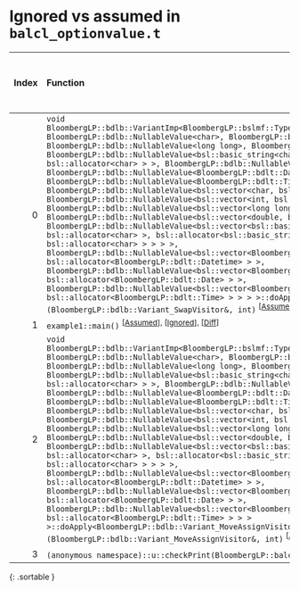 # Ignored vs assumed in `balcl_optionvalue.t`

<script src="../sorttable.js"></script>

|   Index | Function                                                                                                                                                                                                                                                                                                                                                                                                                                                                                                                                                                                                                                                                                                                                                                                                                                                                                                                                                                                                                                                                                                                                                                                                                                                                                                                                                                                                                                                                                                                                                                                                                                                                                                      |   Difference in number of lines |   Function size difference in bytes | Number of lines in assumed build   | Number of bytes in assumed build   | Number of lines in ignored build   | Number of bytes in ignored build   |
|--------:|:--------------------------------------------------------------------------------------------------------------------------------------------------------------------------------------------------------------------------------------------------------------------------------------------------------------------------------------------------------------------------------------------------------------------------------------------------------------------------------------------------------------------------------------------------------------------------------------------------------------------------------------------------------------------------------------------------------------------------------------------------------------------------------------------------------------------------------------------------------------------------------------------------------------------------------------------------------------------------------------------------------------------------------------------------------------------------------------------------------------------------------------------------------------------------------------------------------------------------------------------------------------------------------------------------------------------------------------------------------------------------------------------------------------------------------------------------------------------------------------------------------------------------------------------------------------------------------------------------------------------------------------------------------------------------------------------------------------|--------------------------------:|------------------------------------:|:-----------------------------------|:-----------------------------------|:-----------------------------------|:-----------------------------------|
|       0 | `void BloombergLP::bdlb::VariantImp<BloombergLP::bslmf::TypeList<BloombergLP::bdlb::NullableValue<bool>, BloombergLP::bdlb::NullableValue<char>, BloombergLP::bdlb::NullableValue<int>, BloombergLP::bdlb::NullableValue<long long>, BloombergLP::bdlb::NullableValue<double>, BloombergLP::bdlb::NullableValue<bsl::basic_string<char, std::__1::char_traits<char>, bsl::allocator<char> > >, BloombergLP::bdlb::NullableValue<BloombergLP::bdlt::Datetime>, BloombergLP::bdlb::NullableValue<BloombergLP::bdlt::Date>, BloombergLP::bdlb::NullableValue<BloombergLP::bdlt::Time>, BloombergLP::bdlb::NullableValue<bsl::vector<char, bsl::allocator<char> > >, BloombergLP::bdlb::NullableValue<bsl::vector<int, bsl::allocator<int> > >, BloombergLP::bdlb::NullableValue<bsl::vector<long long, bsl::allocator<long long> > >, BloombergLP::bdlb::NullableValue<bsl::vector<double, bsl::allocator<double> > >, BloombergLP::bdlb::NullableValue<bsl::vector<bsl::basic_string<char, std::__1::char_traits<char>, bsl::allocator<char> >, bsl::allocator<bsl::basic_string<char, std::__1::char_traits<char>, bsl::allocator<char> > > > >, BloombergLP::bdlb::NullableValue<bsl::vector<BloombergLP::bdlt::Datetime, bsl::allocator<BloombergLP::bdlt::Datetime> > >, BloombergLP::bdlb::NullableValue<bsl::vector<BloombergLP::bdlt::Date, bsl::allocator<BloombergLP::bdlt::Date> > >, BloombergLP::bdlb::NullableValue<bsl::vector<BloombergLP::bdlt::Time, bsl::allocator<BloombergLP::bdlt::Time> > > > >::doApply<BloombergLP::bdlb::Variant_SwapVisitor&>(BloombergLP::bdlb::Variant_SwapVisitor&, int)` <sup>\[[Assumed](0-assume)\], \[[Ignored](0-none)\], \[[Diff](0.diff.html)\]             |                              -1 |                                   0 | 688                                | 4,824,720                          | 688                                | 4,827,808                          |
|       1 | `example1::main()` <sup>\[[Assumed](1-assume)\], \[[Ignored](1-none)\], \[[Diff](1.diff.html)\]                                                                                                                                                                                                                                                                                                                                                                                                                                                                                                                                                                                                                                                                                                                                                                                                                                                                                                                                                                                                                                                                                                                                                                                                                                                                                                                                                                                                                                                                                                                                                                                                               |                              -3 |                                   0 | 848                                | 4,215,024                          | 848                                | 4,215,024                          |
|       2 | `void BloombergLP::bdlb::VariantImp<BloombergLP::bslmf::TypeList<BloombergLP::bdlb::NullableValue<bool>, BloombergLP::bdlb::NullableValue<char>, BloombergLP::bdlb::NullableValue<int>, BloombergLP::bdlb::NullableValue<long long>, BloombergLP::bdlb::NullableValue<double>, BloombergLP::bdlb::NullableValue<bsl::basic_string<char, std::__1::char_traits<char>, bsl::allocator<char> > >, BloombergLP::bdlb::NullableValue<BloombergLP::bdlt::Datetime>, BloombergLP::bdlb::NullableValue<BloombergLP::bdlt::Date>, BloombergLP::bdlb::NullableValue<BloombergLP::bdlt::Time>, BloombergLP::bdlb::NullableValue<bsl::vector<char, bsl::allocator<char> > >, BloombergLP::bdlb::NullableValue<bsl::vector<int, bsl::allocator<int> > >, BloombergLP::bdlb::NullableValue<bsl::vector<long long, bsl::allocator<long long> > >, BloombergLP::bdlb::NullableValue<bsl::vector<double, bsl::allocator<double> > >, BloombergLP::bdlb::NullableValue<bsl::vector<bsl::basic_string<char, std::__1::char_traits<char>, bsl::allocator<char> >, bsl::allocator<bsl::basic_string<char, std::__1::char_traits<char>, bsl::allocator<char> > > > >, BloombergLP::bdlb::NullableValue<bsl::vector<BloombergLP::bdlt::Datetime, bsl::allocator<BloombergLP::bdlt::Datetime> > >, BloombergLP::bdlb::NullableValue<bsl::vector<BloombergLP::bdlt::Date, bsl::allocator<BloombergLP::bdlt::Date> > >, BloombergLP::bdlb::NullableValue<bsl::vector<BloombergLP::bdlt::Time, bsl::allocator<BloombergLP::bdlt::Time> > > > >::doApply<BloombergLP::bdlb::Variant_MoveAssignVisitor&>(BloombergLP::bdlb::Variant_MoveAssignVisitor&, int)` <sup>\[[Assumed](2-assume)\], \[[Ignored](2-none)\], \[[Diff](2.diff.html)\] |                              -3 |                                 -16 | 832                                | 4,837,776                          | 848                                | 4,840,864                          |
|       3 | `(anonymous namespace)::u::checkPrint(BloombergLP::balcl::OptionValue const&)` <sup>\[[Assumed](3-assume)\], \[[Ignored](3-none)\], \[[Diff](3.diff.html)\]                                                                                                                                                                                                                                                                                                                                                                                                                                                                                                                                                                                                                                                                                                                                                                                                                                                                                                                                                                                                                                                                                                                                                                                                                                                                                                                                                                                                                                                                                                                                                   |                              -5 |                                 -16 | 1,440                              | 4,379,920                          | 1,456                              | 4,379,936                          |
{: .sortable }
